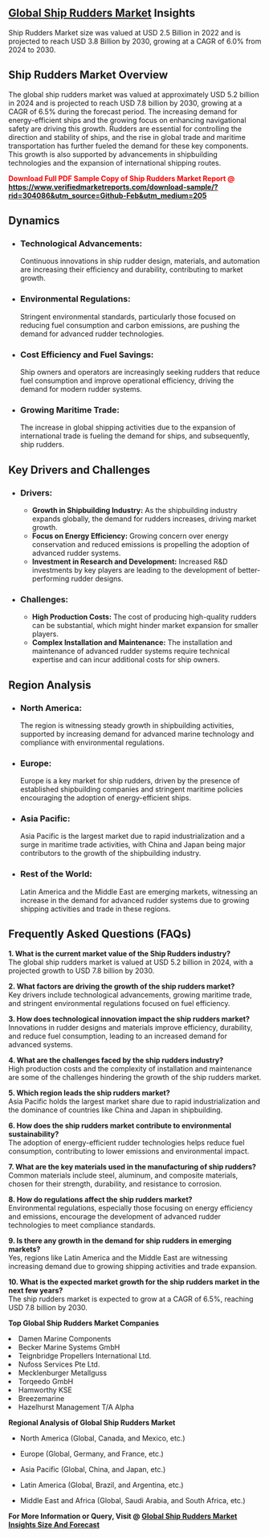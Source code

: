 <h2><a href="https://www.verifiedmarketreports.com/download-sample/?rid=304086&amp;utm_source=Github&amp;utm_medium=205" target="_blank">Global Ship Rudders Market</a> Insights</h2><p>Ship Rudders Market size was valued at USD 2.5 Billion in 2022 and is projected to reach USD 3.8 Billion by 2030, growing at a CAGR of 6.0% from 2024 to 2030.</p><p> <h2>Ship Rudders Market Overview</h2> <p>The global ship rudders market was valued at approximately USD 5.2 billion in 2024 and is projected to reach USD 7.8 billion by 2030, growing at a CAGR of 6.5% during the forecast period. The increasing demand for energy-efficient ships and the growing focus on enhancing navigational safety are driving this growth. Rudders are essential for controlling the direction and stability of ships, and the rise in global trade and maritime transportation has further fueled the demand for these key components. This growth is also supported by advancements in shipbuilding technologies and the expansion of international shipping routes.</p> <p><strong><p><span class=""><span style="color: #ff0000;"><strong>Download Full PDF Sample Copy of Ship Rudders Market Report</strong> @ </span><a href="https://www.verifiedmarketreports.com/download-sample/?rid=304086&amp;utm_source=Github-Feb&amp;utm_medium=205" target="_blank">https://www.verifiedmarketreports.com/download-sample/?rid=304086&amp;utm_source=Github-Feb&amp;utm_medium=205</a></span></p></strong></p> <h2>Dynamics</h2> <ul> <li><h3>Technological Advancements:</h3> Continuous innovations in ship rudder design, materials, and automation are increasing their efficiency and durability, contributing to market growth.</li> <li><h3>Environmental Regulations:</h3> Stringent environmental standards, particularly those focused on reducing fuel consumption and carbon emissions, are pushing the demand for advanced rudder technologies.</li> <li><h3>Cost Efficiency and Fuel Savings:</h3> Ship owners and operators are increasingly seeking rudders that reduce fuel consumption and improve operational efficiency, driving the demand for modern rudder systems.</li> <li><h3>Growing Maritime Trade:</h3> The increase in global shipping activities due to the expansion of international trade is fueling the demand for ships, and subsequently, ship rudders.</li> </ul> <h2>Key Drivers and Challenges</h2> <ul> <li><h3>Drivers:</h3> <ul> <li><strong>Growth in Shipbuilding Industry:</strong> As the shipbuilding industry expands globally, the demand for rudders increases, driving market growth.</li> <li><strong>Focus on Energy Efficiency:</strong> Growing concern over energy conservation and reduced emissions is propelling the adoption of advanced rudder systems.</li> <li><strong>Investment in Research and Development:</strong> Increased R&D investments by key players are leading to the development of better-performing rudder designs.</li> </ul> </li> <li><h3>Challenges:</h3> <ul> <li><strong>High Production Costs:</strong> The cost of producing high-quality rudders can be substantial, which might hinder market expansion for smaller players.</li> <li><strong>Complex Installation and Maintenance:</strong> The installation and maintenance of advanced rudder systems require technical expertise and can incur additional costs for ship owners.</li> </ul> </li> </ul> <h2>Region Analysis</h2> <ul> <li><h3>North America:</h3> The region is witnessing steady growth in shipbuilding activities, supported by increasing demand for advanced marine technology and compliance with environmental regulations.</li> <li><h3>Europe:</h3> Europe is a key market for ship rudders, driven by the presence of established shipbuilding companies and stringent maritime policies encouraging the adoption of energy-efficient ships.</li> <li><h3>Asia Pacific:</h3> Asia Pacific is the largest market due to rapid industrialization and a surge in maritime trade activities, with China and Japan being major contributors to the growth of the shipbuilding industry.</li> <li><h3>Rest of the World:</h3> Latin America and the Middle East are emerging markets, witnessing an increase in the demand for advanced rudder systems due to growing shipping activities and trade in these regions.</li> </ul> <h2>Frequently Asked Questions (FAQs)</h2> <p><strong>1. What is the current market value of the Ship Rudders industry?</strong><br> The global ship rudders market is valued at USD 5.2 billion in 2024, with a projected growth to USD 7.8 billion by 2030.</p> <p><strong>2. What factors are driving the growth of the ship rudders market?</strong><br> Key drivers include technological advancements, growing maritime trade, and stringent environmental regulations focused on fuel efficiency.</p> <p><strong>3. How does technological innovation impact the ship rudders market?</strong><br> Innovations in rudder designs and materials improve efficiency, durability, and reduce fuel consumption, leading to an increased demand for advanced systems.</p> <p><strong>4. What are the challenges faced by the ship rudders industry?</strong><br> High production costs and the complexity of installation and maintenance are some of the challenges hindering the growth of the ship rudders market.</p> <p><strong>5. Which region leads the ship rudders market?</strong><br> Asia Pacific holds the largest market share due to rapid industrialization and the dominance of countries like China and Japan in shipbuilding.</p> <p><strong>6. How does the ship rudders market contribute to environmental sustainability?</strong><br> The adoption of energy-efficient rudder technologies helps reduce fuel consumption, contributing to lower emissions and environmental impact.</p> <p><strong>7. What are the key materials used in the manufacturing of ship rudders?</strong><br> Common materials include steel, aluminum, and composite materials, chosen for their strength, durability, and resistance to corrosion.</p> <p><strong>8. How do regulations affect the ship rudders market?</strong><br> Environmental regulations, especially those focusing on energy efficiency and emissions, encourage the development of advanced rudder technologies to meet compliance standards.</p> <p><strong>9. Is there any growth in the demand for ship rudders in emerging markets?</strong><br> Yes, regions like Latin America and the Middle East are witnessing increasing demand due to growing shipping activities and trade expansion.</p> <p><strong>10. What is the expected market growth for the ship rudders market in the next few years?</strong><br> The ship rudders market is expected to grow at a CAGR of 6.5%, reaching USD 7.8 billion by 2030.</p> </p><p><strong>Top Global Ship Rudders Market Companies</strong></p><div data-test-id=""><p><li>Damen Marine Components</li><li> Becker Marine Systems GmbH</li><li> Teignbridge Propellers International Ltd.</li><li> Nufoss Services Pte Ltd.</li><li> Mecklenburger Metallguss</li><li> Torqeedo GmbH</li><li> Hamworthy KSE</li><li> Breezemarine</li><li> Hazelhurst Management T/A Alpha</li></p><div><strong>Regional Analysis of&nbsp;Global Ship Rudders Market</strong></div><ul><li dir="ltr"><p dir="ltr">North America&nbsp;(Global, Canada, and Mexico, etc.)</p></li><li dir="ltr"><p dir="ltr">Europe (Global, Germany, and France, etc.)</p></li><li dir="ltr"><p dir="ltr">Asia Pacific&nbsp;(Global, China, and Japan, etc.)</p></li><li dir="ltr"><p dir="ltr">Latin America&nbsp;(Global, Brazil, and Argentina, etc.)</p></li><li dir="ltr">Middle East and Africa&nbsp;(Global, Saudi Arabia, and South Africa, etc.)</li></ul><p><strong>For More Information or Query, Visit @&nbsp;</strong><strong><a href="https://www.verifiedmarketreports.com/product/ship-rudders-market/?utm_source=Github&amp;utm_medium=205" target="_blank">Global Ship Rudders Market Insights Size And Forecast</a></strong></p></div>
